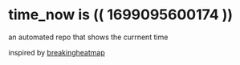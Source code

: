 # time_now is (( 1699095600174 ))

an automated repo that shows the currnent time

inspired by [breakingheatmap](https://github.com/breakingheatmap/breakingheatmap)